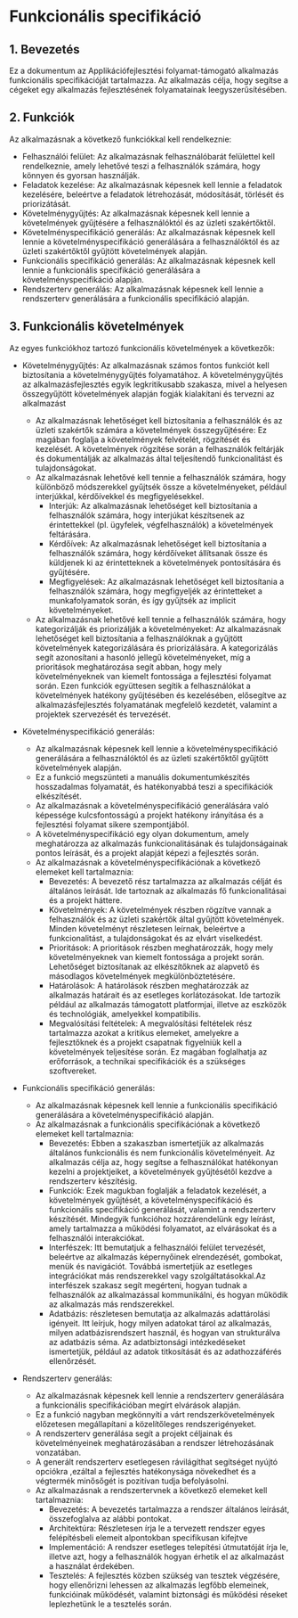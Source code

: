 # Funkcionális specifikáció

## 1. Bevezetés
Ez a dokumentum az Applikációfejlesztési folyamat-támogató alkalmazás funkcionális specifikációját tartalmazza. Az alkalmazás célja, hogy segítse a cégeket egy alkalmazás fejlesztésének folyamatainak leegyszerűsítésében.

## 2. Funkciók

Az alkalmazásnak a következő funkciókkal kell rendelkeznie:

 - Felhasználói felület: Az alkalmazásnak felhasználóbarát felülettel kell rendelkeznie, amely lehetővé teszi a felhasználók számára, hogy könnyen és gyorsan használják.
 - Feladatok kezelése: Az alkalmazásnak képesnek kell lennie a feladatok kezelésére, beleértve a feladatok létrehozását, módosítását, törlését és priorizátását.
 - Követelménygyűjtés: Az alkalmazásnak képesnek kell lennie a követelmények gyűjtésére a felhasználóktól és az üzleti szakértőktől.
 - Követelményspecifikáció generálás: Az alkalmazásnak képesnek kell lennie a követelményspecifikáció generálására a felhasználóktól és az üzleti szakértőktől gyűjtött követelmények alapján.
 - Funkcionális specifikáció generálás: Az alkalmazásnak képesnek kell lennie a funkcionális specifikáció generálására a követelményspecifikáció alapján.
 - Rendszerterv generálás: Az alkalmazásnak képesnek kell lennie a rendszerterv generálására a funkcionális specifikáció alapján.

## 3. Funkcionális követelmények
Az egyes funkciókhoz tartozó funkcionális követelmények a következők:

+ Követelménygyűjtés: Az alkalmazásnak számos fontos funkciót kell biztosítania a követelménygyűjtés folyamatához. A követelménygyűjtés az alkalmazásfejlesztés egyik legkritikusabb szakasza, mivel a helyesen összegyűjtött követelmények alapján fogják kialakítani és tervezni az alkalmazást
    - Az alkalmazásnak lehetőséget kell biztosítania a felhasználók és az üzleti szakértők számára a követelmények összegyűjtésére:
    Ez magában foglalja a követelmények felvételét, rögzítését és kezelését. 
    A követelmények rögzítése során a felhasználók feltárják és dokumentálják az alkalmazás által teljesítendő funkcionalitást és tulajdonságokat.
    - Az alkalmazásnak lehetővé kell tennie a felhasználók számára, hogy különböző módszerekkel gyűjtsék össze a követelményeket, például interjúkkal, kérdőívekkel és megfigyelésekkel.
        + Interjúk: Az alkalmazásnak lehetőséget kell biztosítania a felhasználók számára, hogy interjúkat készítsenek az érintettekkel (pl. ügyfelek, végfelhasználók) a követelmények feltárására.
        + Kérdőívek: Az alkalmazásnak lehetőséget kell biztosítania a felhasználók számára, hogy kérdőíveket állítsanak össze és küldjenek ki az érintetteknek a követelmények pontosítására és gyűjtésére.
        + Megfigyelések: Az alkalmazásnak lehetőséget kell biztosítania a felhasználók számára, hogy megfigyeljék az érintetteket a munkafolyamatok során, és így gyűjtsék az implicit követelményeket.
    - Az alkalmazásnak lehetővé kell tennie a felhasználók számára, hogy kategorizálják és priorizálják a követelményeket: Az alkalmazásnak lehetőséget kell biztosítania a felhasználóknak a gyűjtött követelmények kategorizálására és priorizálására. 
    A kategorizálás segít azonosítani a hasonló jellegű követelményeket, míg a prioritások meghatározása segít abban, hogy mely követelményeknek van kiemelt fontossága a fejlesztési folyamat során.
    Ezen funkciók együttesen segítik a felhasználókat a követelmények hatékony gyűjtésében és kezelésében, elősegítve az alkalmazásfejlesztés folyamatának megfelelő kezdetét, valamint a projektek szervezését és tervezését.

+ Követelményspecifikáció generálás:
    - Az alkalmazásnak képesnek kell lennie a követelményspecifikáció generálására a felhasználóktól és az üzleti szakértőktől gyűjtött követelmények alapján.
    - Ez a funkció megszünteti a manuális dokumentumkészítés hosszadalmas folyamatát, és hatékonyabbá teszi a specifikációk elkészítését.
    - Az alkalmazásnak a követelményspecifikáció generálására való képessége kulcsfontosságú a projekt hatékony irányítása és a fejlesztési folyamat sikere szempontjából. 
    - A követelményspecifikáció egy olyan dokumentum, amely meghatározza az alkalmazás funkcionalitásának és tulajdonságainak pontos leírását, és a projekt alapját képezi a fejlesztés során.
    - Az alkalmazásnak a követelményspecifikációnak a következő elemeket kell tartalmaznia:
        + Bevezetés: A bevezető rész tartalmazza az alkalmazás célját és általános leírását. Ide tartoznak az alkalmazás fő funkcionalitásai és a projekt háttere.
        + Követelmények: A követelmények részben rögzítve vannak a felhasználók és az üzleti szakértők által gyűjtött követelmények. Minden követelményt részletesen leírnak, beleértve a funkcionalitást, a tulajdonságokat és az elvárt viselkedést.
        + Prioritások: A prioritások részben meghatározzák, hogy mely követelményeknek van kiemelt fontossága a projekt során. Lehetőséget biztosítanak az elkészítőknek az alapvető és másodlagos követelmények megkülönböztetésére.
        + Határolások: A határolások részben meghatározzák az alkalmazás határait és az esetleges korlátozásokat. Ide tartozik például az alkalmazás támogatott platformjai, illetve az eszközök és technológiák, amelyekkel kompatibilis.
        + Megvalósítási feltételek: A megvalósítási feltételek rész tartalmazza azokat a kritikus elemeket, amelyekre a fejlesztőknek és a projekt csapatnak figyelniük kell a követelmények teljesítése során. Ez magában foglalhatja az erőforrások, a technikai specifikációk és a szükséges szoftvereket.
        
+ Funkcionális specifikáció generálás:
    - Az alkalmazásnak képesnek kell lennie a funkcionális specifikáció generálására a követelményspecifikáció alapján.
    - Az alkalmazásnak a funkcionális specifikációnak a következő elemeket kell tartalmaznia:
        + Bevezetés: Ebben a szakaszban ismertetjük az alkalmazás általános funkcionális és nem funkcionális követelményeit. Az alkalmazás célja az, hogy segítse a felhasználókat hatékonyan kezelni a projektjeiket, a követelmények gyűjtésétől kezdve a rendszerterv készítésig.
        + Funkciók: Ezek magukban foglalják a feladatok kezelését, a követelmények gyűjtését, a követelményspecifikáció és funkcionális specifikáció generálását, valamint a rendszerterv készítését. Mindegyik funkcióhoz hozzárendelünk egy leírást, amely tartalmazza a működési folyamatot, az elvárásokat és a felhasználói interakciókat.
        + Interfészek: Itt bemutatjuk a felhasználói felület tervezését, beleértve az alkalmazás képernyőinek elrendezését, gombokat, menük és navigációt. Továbbá ismertetjük az esetleges integrációkat más rendszerekkel vagy szolgáltatásokkal.Az interfészek szakasz segít megérteni, hogyan tudnak a felhasználók az alkalmazással kommunikálni, és hogyan működik az alkalmazás más rendszerekkel.
        + Adatbázis: részletesen bemutatja az alkalmazás adattárolási igényeit. Itt leírjuk, hogy milyen adatokat tárol az alkalmazás, milyen adatbázisrendszert használ, és hogyan van strukturálva az adatbázis séma. Az adatbiztonsági intézkedéseket ismertetjük, például az adatok titkosítását és az adathozzáférés ellenőrzését. 

+ Rendszerterv generálás:
    - Az alkalmazásnak képesnek kell lennie a rendszerterv generálására a funkcionális specifikációban megírt elvárások alapján.
    - Ez a funkció nagyban megkönnyíti a várt rendszerkövetelmények előzetesen megállapítani a közelítőleges rendszerigényeket.
    - A rendszerterv generálása segít a projekt céljainak és követelményeinek meghatározásában a rendszer létrehozásának vonzatában.
    - A generált rendszerterv esetlegesen rávilágíthat segítséget nyújtó opciókra ,ezáltal a fejlesztés hatékonysága növekedhet és a végtermék minősőgét is pozitívan tudja befolyásolni.
    - Az alkalmazásnak a rendszertervnek a következő elemeket kell tartalmaznia:
        + Bevezetés: A bevezetés tartalmazza a rendszer általános leírását, összefoglalva az alábbi pontokat.
        + Architektúra: Részletesen írja le a tervezett rendszer egyes felépítésbeli elemeit alpontokban specifikusan kifejtve
        + Implementáció: A rendszer esetleges telepítési útmutatóját írja le, illetve azt, hogy a felhasználók hogyan érhetik el az alkalmazást a használat érdekében.
        + Tesztelés: A fejlesztés közben szükség van tesztek végzésére, hogy ellenőrizni lehessen az alkalmazás legfőbb elemeinek, funkcióinak működését, valamint biztonsági és működési réseket leplezhetünk le a tesztelés során.

